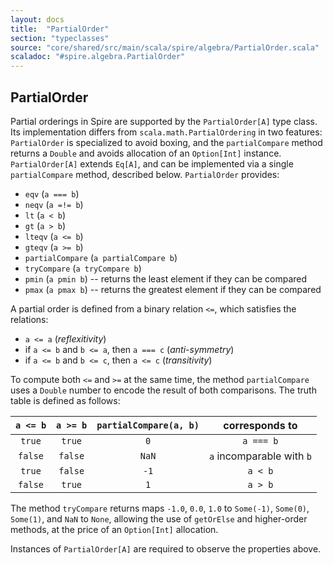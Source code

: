 ```yaml
---
layout: docs
title:  "PartialOrder"
section: "typeclasses"
source: "core/shared/src/main/scala/spire/algebra/PartialOrder.scala"
scaladoc: "#spire.algebra.PartialOrder"
---
```


## PartialOrder

Partial orderings in Spire are supported by the `PartialOrder[A]` type class.
Its implementation differs from `scala.math.PartialOrdering` in two features:
`PartialOrder` is specialized to avoid boxing, and the `partialCompare`
method returns a `Double` and avoids allocation of an `Option[Int]` instance.
`PartialOrder[A]` extends `Eq[A]`, and can be implemented via a single
`partialCompare` method, described below. `PartialOrder` provides:

 * `eqv` (`a === b`)
 * `neqv` (`a =!= b`)
 * `lt` (`a < b`)
 * `gt` (`a > b`)
 * `lteqv` (`a <= b`)
 * `gteqv` (`a >= b`)
 * `partialCompare` (`a partialCompare b`)
 * `tryCompare` (`a tryCompare b`)
 * `pmin` (`a pmin b`) -- returns the least element if they can be compared
 * `pmax` (`a pmax b`) -- returns the greatest element if they can be compared

A partial order is defined from a binary relation `<=`, which satisfies the
relations:

* `a <= a` (*reflexitivity*)
* if `a <= b` and `b <= a`, then `a === c` (*anti-symmetry*)
* if `a <= b` and `b <= c`, then `a <= c` (*transitivity*)

To compute both `<=` and `>=` at the same time, the method `partialCompare`
uses a `Double` number to encode the result of both comparisons. The truth
table is defined as follows:

| `a <= b` |`a >= b` | `partialCompare(a, b)` |   corresponds to          |
|:--------:|:-------:|:----------------------:|:-------------------------:|
| `true`   | `true`  | `0`                    | `a === b`                 |
| `false`  | `false` | `NaN`                  | `a` incomparable with `b` |
| `true`   | `false` | `-1`                   | `a < b`                   |
| `false`  | `true`  | `1`                    | `a > b`                   |

The method `tryCompare` returns maps `-1.0`, `0.0`, `1.0` to `Some(-1)`,
`Some(0)`, `Some(1)`, and `NaN` to `None`, allowing the use of `getOrElse`
and higher-order methods, at the price of an `Option[Int]` allocation.

Instances of `PartialOrder[A]` are required to observe the properties above.
